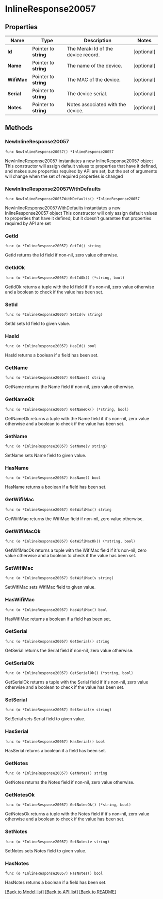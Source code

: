 # InlineResponse20057

## Properties

Name | Type | Description | Notes
------------ | ------------- | ------------- | -------------
**Id** | Pointer to **string** | The Meraki Id of the device record. | [optional] 
**Name** | Pointer to **string** | The name of the device. | [optional] 
**WifiMac** | Pointer to **string** | The MAC of the device. | [optional] 
**Serial** | Pointer to **string** | The device serial. | [optional] 
**Notes** | Pointer to **string** | Notes associated with the device. | [optional] 

## Methods

### NewInlineResponse20057

`func NewInlineResponse20057() *InlineResponse20057`

NewInlineResponse20057 instantiates a new InlineResponse20057 object
This constructor will assign default values to properties that have it defined,
and makes sure properties required by API are set, but the set of arguments
will change when the set of required properties is changed

### NewInlineResponse20057WithDefaults

`func NewInlineResponse20057WithDefaults() *InlineResponse20057`

NewInlineResponse20057WithDefaults instantiates a new InlineResponse20057 object
This constructor will only assign default values to properties that have it defined,
but it doesn't guarantee that properties required by API are set

### GetId

`func (o *InlineResponse20057) GetId() string`

GetId returns the Id field if non-nil, zero value otherwise.

### GetIdOk

`func (o *InlineResponse20057) GetIdOk() (*string, bool)`

GetIdOk returns a tuple with the Id field if it's non-nil, zero value otherwise
and a boolean to check if the value has been set.

### SetId

`func (o *InlineResponse20057) SetId(v string)`

SetId sets Id field to given value.

### HasId

`func (o *InlineResponse20057) HasId() bool`

HasId returns a boolean if a field has been set.

### GetName

`func (o *InlineResponse20057) GetName() string`

GetName returns the Name field if non-nil, zero value otherwise.

### GetNameOk

`func (o *InlineResponse20057) GetNameOk() (*string, bool)`

GetNameOk returns a tuple with the Name field if it's non-nil, zero value otherwise
and a boolean to check if the value has been set.

### SetName

`func (o *InlineResponse20057) SetName(v string)`

SetName sets Name field to given value.

### HasName

`func (o *InlineResponse20057) HasName() bool`

HasName returns a boolean if a field has been set.

### GetWifiMac

`func (o *InlineResponse20057) GetWifiMac() string`

GetWifiMac returns the WifiMac field if non-nil, zero value otherwise.

### GetWifiMacOk

`func (o *InlineResponse20057) GetWifiMacOk() (*string, bool)`

GetWifiMacOk returns a tuple with the WifiMac field if it's non-nil, zero value otherwise
and a boolean to check if the value has been set.

### SetWifiMac

`func (o *InlineResponse20057) SetWifiMac(v string)`

SetWifiMac sets WifiMac field to given value.

### HasWifiMac

`func (o *InlineResponse20057) HasWifiMac() bool`

HasWifiMac returns a boolean if a field has been set.

### GetSerial

`func (o *InlineResponse20057) GetSerial() string`

GetSerial returns the Serial field if non-nil, zero value otherwise.

### GetSerialOk

`func (o *InlineResponse20057) GetSerialOk() (*string, bool)`

GetSerialOk returns a tuple with the Serial field if it's non-nil, zero value otherwise
and a boolean to check if the value has been set.

### SetSerial

`func (o *InlineResponse20057) SetSerial(v string)`

SetSerial sets Serial field to given value.

### HasSerial

`func (o *InlineResponse20057) HasSerial() bool`

HasSerial returns a boolean if a field has been set.

### GetNotes

`func (o *InlineResponse20057) GetNotes() string`

GetNotes returns the Notes field if non-nil, zero value otherwise.

### GetNotesOk

`func (o *InlineResponse20057) GetNotesOk() (*string, bool)`

GetNotesOk returns a tuple with the Notes field if it's non-nil, zero value otherwise
and a boolean to check if the value has been set.

### SetNotes

`func (o *InlineResponse20057) SetNotes(v string)`

SetNotes sets Notes field to given value.

### HasNotes

`func (o *InlineResponse20057) HasNotes() bool`

HasNotes returns a boolean if a field has been set.


[[Back to Model list]](../README.md#documentation-for-models) [[Back to API list]](../README.md#documentation-for-api-endpoints) [[Back to README]](../README.md)


